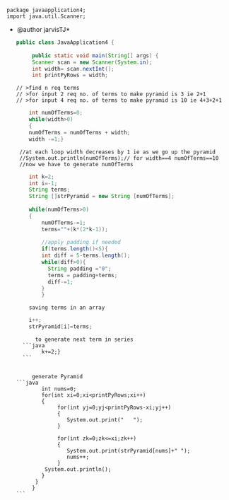 ```
package javaapplication4;
import java.util.Scanner;
```

 * @author jarvisTJ*
 
```java
   public class JavaApplication4 {    
   
        public static void main(String[] args) {
        Scanner scan = new Scanner(System.in);
        int width= scan.nextInt();
        int printPyRows = width;
```

        
       // >find n req terms
       // >for input 2 req no. of terms to make pyramid is 3 ie 2+1
       // >for input 4 req no. of terms to make pyramid is 10 ie 4+3+2+1
        
 ```java    
        int numOfTerms=0;
        while(width>0)
        {       
        numOfTerms = numOfTerms + width;
        width -=1;}
 
 ```
      
        //at each loop width decreases by 1 ie as we go up the pyramid
        //System.out.println(numOfTerms);// for width==4 numOfTerms==10
        //now we have to generate numOfTerms
        
 ```java
        int k=2;
        int i=-1;
        String terms;
        String []strPyramid = new String [numOfTerms];
        
        while(numOfTerms>0)
        {
            numOfTerms-=1;
            terms=""+(k*(2*k-1));
        
            //apply padding if needed
            if(terms.length()<5){
            int diff = 5-terms.length();
            while(diff>0){
              String padding ="0";
              terms = padding+terms;
              diff-=1;
            }
            }
 ```
           saving terms in an array
   ```java
          i++;
          strPyramid[i]=terms;
   ```        
             to generate next term in series
         ```java    
               k+=2;}
         ```     
         
         
            generate Pyramid
       ```java 
               int nums=0;
               for(int xi=0;xi<printPyRows;xi++) 
               {
                    for(int yj=0;yj<printPyRows-xi;yj++)
                    {
                       System.out.print("   "); 
                    }
              
                    for(int zk=0;zk<=xi;zk++) 
                    {
                       System.out.print(strPyramid[nums]+" ");
                       nums++;
                    }
                System.out.println();  
               }       
             }    
            }
       ```
